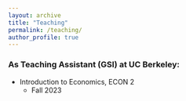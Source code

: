```yaml
---
layout: archive
title: "Teaching"
permalink: /teaching/
author_profile: true
---
```


### As Teaching Assistant (GSI) at UC Berkeley:
* Introduction to Economics, ECON 2
	* Fall 2023


